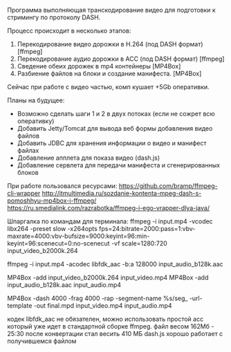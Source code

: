 Программа выполняющая транскодирование видео для подготовки к стримингу по протоколу DASH.

Процесс происходит в несколько этапов:
1. Перекодирование видео дорожки в H.264 (под DASH формат) [ffmpeg]
2. Перекодирование аудио дорожки в ACC (под DASH формат) [ffmpeg]
3. Сведение обеих дорожек в mp4 контейнеры  [MP4Box]
4. Разбиение файлов на блоки и создание манифеста. [MP4Box]

Сейчас при работе с видео частью, комп кушает +5Gb оперативки.

Планы на будущее:
- Возможно сделать шаги 1 и 2 в двух потоках (если не сожрет всю оперативку)
- Добавить Jetty/Tomcat для вывода веб формы добавления видео файлов
- Добавить JDBC для хранения информации о видео и манифест файлах
- Добавление апплета для показа видео (dash.js)
- Добавление сервлета для передачи манифеста и сгенерированных блоков

При работе пользовался ресурсами:
https://github.com/bramp/ffmpeg-cli-wrapper
http://itmultimedia.ru/sozdanie-kontenta-mpeg-dash-s-pomoshhyu-mp4box-i-ffmpeg/
https://ru.smedialink.com/razrabotka/ffmpeg-i-ego-vrapper-dlya-java/


Шпаргалка по командам для терминала:
ffmpeg -i input.mp4 -vcodec libx264 -preset slow -x264opts fps=24:bitrate=2000:pass=1:vbv-maxrate=4000:vbv-bufsize=9000:keyint=96:min-keyint=96:scenecut=0:no-scenecut -vf scale=1280:720 input_video_b2000k.264

ffmpeg -i input.mp4 -acodec libfdk_aac -b:a 128000 input_audio_b128k.aac

MP4Box -add input_video_b2000k.264 input_video.mp4
MP4Box -add input_audio_b128k.aac input_audio.mp4

MP4Box -dash 4000 -frag 4000 -rap -segment-name %s/seg_ -url-template -out final.mpd input_video.mp4 input_audio.mp4

кодек libfdk_aac не обязателен, можно использовать простой acc который уже идет в стандартной сборке ffmpeg.
файл весом 162Мб - 25:30 после конвертации стал весить 410 МБ
dash.js хорошо работает с получившемся файлом